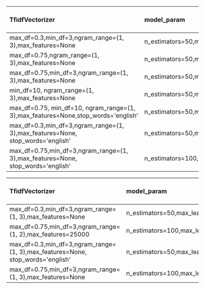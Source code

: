 | TfidfVectorizer | model_param | val_acc on RT | Test on IMDB | val_acc on IMDB | Test on RT |
|:----------------|:------------|:-------------:|:------------:|:---------------:|:----------:|
|max_df=0.3,min_df=3,ngram_range=(1, 3),max_features=None|n_estimators=50,max_leaf_nodes=None,min_samples_leaf=3|0.766|0.765|0.881|0.702|
|max_df=0.75,ngram_range=(1, 3),max_features=None|n_estimators=50,max_leaf_nodes=None,min_samples_leaf=3|0.767|0.743|0.884|0.694|
|max_df=0.75,min_df=3,ngram_range=(1, 3),max_features=None|n_estimators=50,max_leaf_nodes=None,min_samples_leaf=3|0.762|0.778|0.877|0.703|
|min_df=10, ngram_range=(1, 3),max_features=None|n_estimators=50,max_leaf_nodes=None,min_samples_leaf=3|0.765|0.784|0.874|0.703|
|max_df=0.75, min_df=10, ngram_range=(1, 3),max_features=None,stop_words='english'|n_estimators=50,max_leaf_nodes=None,min_samples_leaf=3|0.755|0.810|0.879|0.709|
|max_df=0.3,min_df=3,ngram_range=(1, 3),max_features=None, stop_words='english'|n_estimators=50,max_leaf_nodes=None,min_samples_leaf=3|0.761|0.813|0.876|0.708|
|max_df=0.75,min_df=3,ngram_range=(1, 3),max_features=None, stop_words='english'|n_estimators=100,max_leaf_nodes=None,min_samples_leaf=3|0.761|0.816|0.886|0.712|

| TfidfVectorizer | model_param | val_acc on RT+IMDB | Test.scv |
|:----------------|:------------|:-------------:|:------------:|
|max_df=0.3,min_df=3,ngram_range=(1, 3),max_features=None|n_estimators=50,max_leaf_nodes=None,min_samples_leaf=3|0.793|0.796|
|max_df=0.75,min_df=3,ngram_range=(1, 2),max_features=25000|n_estimators=100,max_leaf_nodes=2500,min_samples_leaf=3|0.787|0.775|
|max_df=0.3,min_df=3,ngram_range=(1, 3),max_features=None, stop_words='english'|n_estimators=50,max_leaf_nodes=None,min_samples_leaf=3|0.791|0.776|
|max_df=0.75,min_df=3,ngram_range=(1, 3),max_features=None|n_estimators=100,max_leaf_nodes=None,min_samples_leaf=3|0.798|0.798|
